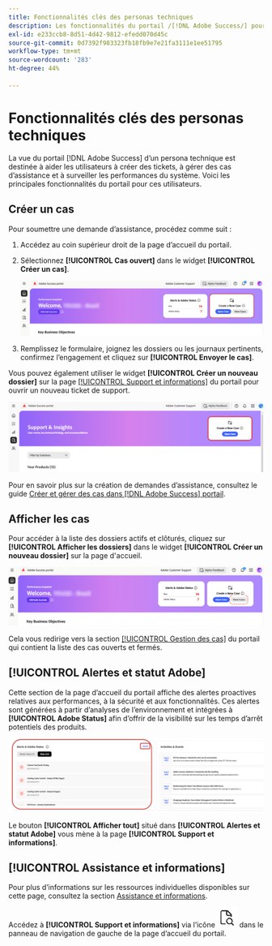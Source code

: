 ```yaml
---
title: Fonctionnalités clés des personas techniques
description: Les fonctionnalités du portail /[!DNL Adobe Success/] pour un profil technique permettent aux utilisateurs de créer et de gérer des cas d’assistance, de surveiller les performances du système et de suivre les alertes liées à la sécurité et aux fonctionnalités.
exl-id: e233ccb8-8d51-4d42-9812-efedd070d45c
source-git-commit: 0d7392f983323fb18fb9e7e21fa3111e1ee51795
workflow-type: tm+mt
source-wordcount: '283'
ht-degree: 44%

---
```


# Fonctionnalités clés des personas techniques

La vue du portail [!DNL Adobe Success] d’un persona technique est destinée à aider les utilisateurs à créer des tickets, à gérer des cas d’assistance et à surveiller les performances du système. Voici les principales fonctionnalités du portail pour ces utilisateurs.

## Créer un cas

Pour soumettre une demande d’assistance, procédez comme suit :

1. Accédez au coin supérieur droit de la page d’accueil du portail.
1. Sélectionnez **[!UICONTROL Cas ouvert]** dans le widget **[!UICONTROL Créer un cas]**.

   ![create-a-new-case](/help/adobe-success-portal/assets/technical-persona-create-case.png)

1. Remplissez le formulaire, joignez les dossiers ou les journaux pertinents, confirmez l’engagement et cliquez sur **[!UICONTROL Envoyer le cas]**.

Vous pouvez également utiliser le widget **[!UICONTROL Créer un nouveau dossier]** sur la page [[!UICONTROL Support et informations]](/help/adobe-success-portal/technical-persona/support-and-insights/support-and-insights-overview.md) du portail pour ouvrir un nouveau ticket de support.

![create-case-from-support-and-insights-tab](/help/adobe-success-portal/assets/create-case-from-support-and-insights.png)

Pour en savoir plus sur la création de demandes d’assistance, consultez le guide [Créer et gérer des cas dans  [!DNL Adobe Success]  portail](/help/adobe-success-portal/technical-persona/support-and-insights/create-and-manage-cases-in-the-adobe-success-portal.md).

## Afficher les cas

Pour accéder à la liste des dossiers actifs et clôturés, cliquez sur **[!UICONTROL Afficher les dossiers]** dans le widget **[!UICONTROL Créer un nouveau dossier]** sur la page d&#39;accueil.

![afficher-et-gérer-les-cas-existants](/help/adobe-success-portal/assets/technical-persona-view-cases.png)

Cela vous redirige vers la section [[!UICONTROL Gestion des cas]](/help/adobe-success-portal/technical-persona/support-and-insights/support-and-insights-overview.md#case-management) du portail qui contient la liste des cas ouverts et fermés.

## [!UICONTROL Alertes et statut Adobe]

Cette section de la page d’accueil du portail affiche des alertes proactives relatives aux performances, à la sécurité et aux fonctionnalités. Ces alertes sont générées à partir d’analyses de l’environnement et intégrées à **[!UICONTROL Adobe Status]** afin d’offrir de la visibilité sur les temps d’arrêt potentiels des produits.

![alerts-and-adobe-status](/help/adobe-success-portal/assets/alerts-and-adobe-status.png)

Le bouton **[!UICONTROL Afficher tout]** situé dans **[!UICONTROL Alertes et statut Adobe]** vous mène à la page **[!UICONTROL Support et informations]**.

## [!UICONTROL Assistance et informations]

Pour plus d’informations sur les ressources individuelles disponibles sur cette page, consultez la section [Assistance et informations](/help/adobe-success-portal/technical-persona/support-and-insights/support-and-insights-overview.md).

Accédez à **[!UICONTROL Support et informations]** via l’icône ![support-et-informations-icon](/help/adobe-success-portal/assets/support-and-insight-icon.png) dans le panneau de navigation de gauche de la page d’accueil du portail.
